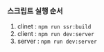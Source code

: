 ### 스크립트 실행 순서  
1. clinet : `npm run ssr:build` 
2. client : `npm run dev:server`
3. server : `npm run dev:server`
